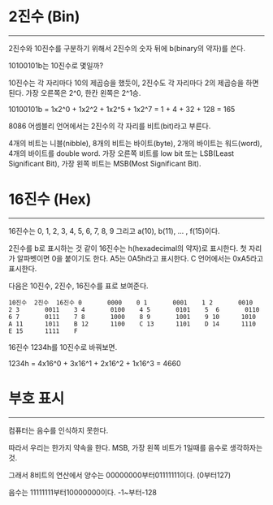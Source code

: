 # 2진수 (Bin)

---

2진수와 10진수를 구분하기 위해서 2진수의 숫자 뒤에 b(binary의 약자)를 쓴다.

10100101b는 10진수로 몇일까?

10진수는 각 자리마다 10의 제곱승을 했듯이, 2진수도 각 자리마다 2의 제곱승을 하면 된다.
가장 오른쪽은 2^0, 한칸 왼쪽은 2^1승.

10100101b = 1x2^0 + 1x2^2 + 1x2^5 + 1x2^7 = 1 + 4 + 32 + 128 = 165

8086 어셈블리 언어에서는 2진수의 각 자리를 비트(bit)라고 부른다.

4개의 비트는 니블(nibble), 8개의 비트는 바이트(byte), 2개의 바이트는 워드(word), 4개의 바이트를 double word.
가장 오른쪽 비트를 low bit 또는 LSB(Least Significant Bit), 가장 왼쪽 비트는 MSB(Most Significant Bit).

# 16진수 (Hex)

---

16진수는 0, 1, 2, 3, 4, 5, 6, 7, 8, 9 그리고 a(10), b(11), ... , f(15)이다.

2진수를 b로 표시하는 것 같이 16진수는 h(hexadecimal의 약자)로 표시한다.
첫 자리가 알파벳이면 0을 붙이기도 한다. A5는 0A5h라고 표시한다. C 언어에서는 0xA5라고 표시한다.

다음은 10진수, 2진수, 16진수를 표로 보여준다.

`10진수  2진수  16진수
0       0000    0
1       0001    1
2       0010    2
3       0011    3
4       0100    4
5       0101    5 
6       0110    6
7       0111    7
8       1000    8
9       1001    9
10      1010    A
11      1011    B
12      1100    C
13      1101    D
14      1110    E
15      1111    F`

16진수 1234h를 10진수로 바꿔보면.

1234h = 4x16^0 + 3x16^1 + 2x16^2 + 1x16^3 = 4660

# 부호 표시

---

컴퓨터는 음수를 인식하지 못한다.

따라서 우리는 한가지 약속을 한다. MSB, 가장 왼쪽 비트가 1일때를 음수로 생각하자는 것.

그래서 8비트의 연산에서 양수는 00000000부터01111111이다. (0부터127)

음수는 11111111부터10000000이다. -1~부터-128

